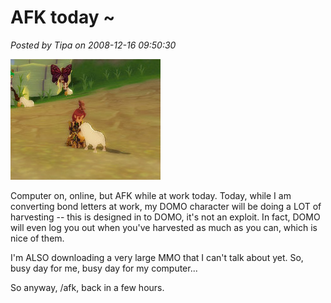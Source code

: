 # AFK today ~

*Posted by Tipa on 2008-12-16 09:50:30*

![](../uploads/2008/12/domo-2008-12-16-08-43-01-35.jpg "domo-2008-12-16-08-43-01-35")

Computer on, online, but AFK while at work today. Today, while I am converting bond letters at work, my DOMO character will be doing a LOT of harvesting -- this is designed in to DOMO, it's not an exploit. In fact, DOMO will even log you out when you've harvested as much as you can, which is nice of them.

I'm ALSO downloading a very large MMO that I can't talk about yet. So, busy day for me, busy day for my computer...

So anyway, /afk, back in a few hours.

